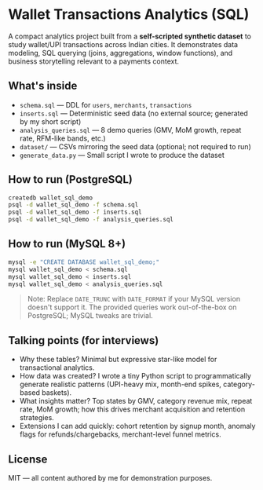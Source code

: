 # Wallet Transactions Analytics (SQL)

A compact analytics project built from a **self-scripted synthetic dataset** to study wallet/UPI transactions across Indian cities. It demonstrates data modeling, SQL querying (joins, aggregations, window functions), and business storytelling relevant to a payments context.

## What's inside
- `schema.sql` — DDL for `users`, `merchants`, `transactions`
- `inserts.sql` — Deterministic seed data (no external source; generated by my short script)
- `analysis_queries.sql` — 8 demo queries (GMV, MoM growth, repeat rate, RFM-like bands, etc.)
- `dataset/` — CSVs mirroring the seed data (optional; not required to run)
- `generate_data.py` — Small script I wrote to produce the dataset

## How to run (PostgreSQL)
```bash
createdb wallet_sql_demo
psql -d wallet_sql_demo -f schema.sql
psql -d wallet_sql_demo -f inserts.sql
psql -d wallet_sql_demo -f analysis_queries.sql
```

## How to run (MySQL 8+)
```bash
mysql -e "CREATE DATABASE wallet_sql_demo;"
mysql wallet_sql_demo < schema.sql
mysql wallet_sql_demo < inserts.sql
mysql wallet_sql_demo < analysis_queries.sql
```
> Note: Replace `DATE_TRUNC` with `DATE_FORMAT` if your MySQL version doesn't support it. The provided queries work out-of-the-box on PostgreSQL; MySQL tweaks are trivial.

## Talking points (for interviews)
- Why these tables? Minimal but expressive star-like model for transactional analytics.
- How data was created? I wrote a tiny Python script to programmatically generate realistic patterns (UPI-heavy mix, month-end spikes, category-based baskets).
- What insights matter? Top states by GMV, category revenue mix, repeat rate, MoM growth; how this drives merchant acquisition and retention strategies.
- Extensions I can add quickly: cohort retention by signup month, anomaly flags for refunds/chargebacks, merchant-level funnel metrics.

## License
MIT — all content authored by me for demonstration purposes.